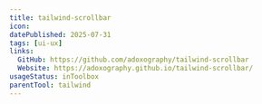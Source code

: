 ```yaml
---
title: tailwind-scrollbar
icon:
datePublished: 2025-07-31
tags: [ui-ux]
links:
  GitHub: https://github.com/adoxography/tailwind-scrollbar
  Website: https://adoxography.github.io/tailwind-scrollbar/
usageStatus: inToolbox
parentTool: tailwind
---
```

